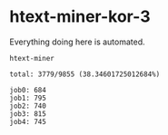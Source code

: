 # htext-miner-kor-3

Everything doing here is automated.

```
htext-miner

total: 3779/9855 (38.34601725012684%)

job0: 684
job1: 795
job2: 740
job3: 815
job4: 745
```